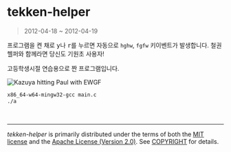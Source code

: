 tekken-helper
========
> 2012-04-18 ~ 2012-04-19

프로그램을 켠 채로 <kbd>y</kbd>나 <kbd>r</kbd>를 누르면 자동으로 `hghw`, `fgfw`
키이벤트가 발생합니다. 철권 헬퍼와 함께라면 당신도 기원초 사용자!

고등학생시절 연습용으로 짠 프로그램입니다.

![Kazuya hitting Paul with EWGF](https://i.hyeon.me/tekken-helper/image.jpg)

```bash
x86_64-w64-mingw32-gcc main.c
./a
```

&nbsp;

--------
*tekken-helper* is primarily distributed under the terms of both the [MIT
license] and the [Apache License (Version 2.0)]. See [COPYRIGHT] for details.

[MIT license]: LICENSE-MIT
[Apache License (Version 2.0)]: LICENSE-APACHE
[COPYRIGHT]: COPYRIGHT
